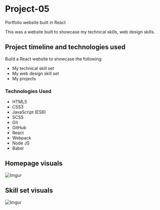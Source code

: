# Project-05
Portfolio website built in React


This was a website built to showcase my technical skills, web design skills.



## Project timeline and technologies used

Build a React website to showcase the following:
* My technical skill set
* My web design skill set
* My projects

### Technologies Used

* HTML5
* CSS3
* JavaScript (ES6)
* SCSS
* Git
* GitHub
* React
* Webpack
* Node JS
* Babel



## Homepage visuals


![Imgur](https://github.com/GayashanDeshapriya/my_portfolio/blob/master/src/images/Project%20images/full-stack.jpg)


## Skill set visuals

![Imgur](https://i.imgur.com/bVE2xqe.png?1)
